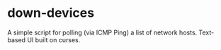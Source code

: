 # down-devices
A simple script for polling (via ICMP Ping) a list of network hosts. Text-based UI built on curses.
